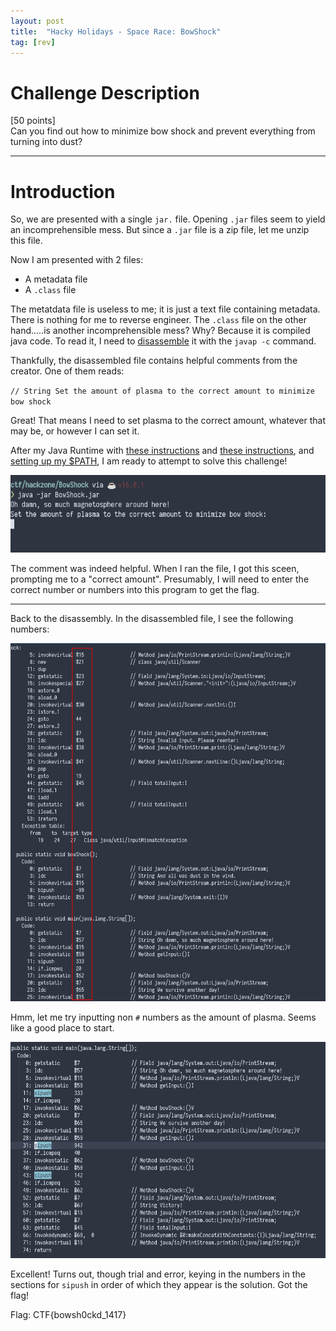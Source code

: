 ```yaml
---
layout: post
title:  "Hacky Holidays - Space Race: BowShock"
tag: [rev]
---
```


# Challenge Description

[50 points]\
Can you find out how to minimize bow shock and prevent everything from turning into dust?

---
# Introduction

So, we are presented with a single `jar.` file. Opening `.jar` files seem to yield an incomprehensible mess. But since a `.jar` file is a zip file, let me unzip this file.

Now I am presented with 2 files:

- A metadata file
- A `.class` file

The metatdata file is useless to me; it is just a text file containing metadata. There is nothing for me to reverse engineer. The `.class` file on the other hand.....is another incomprehensible mess? Why? Because it is compiled java code. To read it, I need to [disassemble](https://stackoverflow.com/questions/14146782/how-do-i-read-a-java-class-file-java-bytecode) it with the `javap -c` command.

Thankfully, the disassembled file contains helpful comments from the creator. One of them reads:

`// String Set the amount of plasma to the correct amount to minimize bow shock`

Great! That means I need to set plasma to the correct amount, whatever that may be, or however I can set it.

After my Java Runtime with [these instructions](https://phoenixnap.com/kb/how-to-install-java-ubuntu) and [these instructions](https://docs.oracle.com/en/java/javase/16/install/installation-jdk-linux-platforms.html#GUID-ADC9C14A-5F51-4C32-802C-9639A947317F), and [setting up my $PATH](https://docs.oracle.com/cd/E19062-01/sun.mgmt.ctr36/819-5418/gaznb/index.html), I am ready to attempt to solve this challenge!

![BowShock%2091f32cd309714fc8960fc3bb1b1a32d1/Untitled.png](/images/Bowshock-images/comment.png)

The comment was indeed helpful. When I ran the file, I got this sceen, prompting me to a "correct amount". Presumably, I will need to enter the correct number or numbers into this program to get the flag.

---

Back to the disassembly. In the disassembled file, I see the following numbers:

![BowShock%2091f32cd309714fc8960fc3bb1b1a32d1/Untitled%201.png](/images/Bowshock-images/redbox.png)

Hmm, let me try inputting non `#` numbers as the amount of plasma. Seems like a good place to start.

![BowShock%2091f32cd309714fc8960fc3bb1b1a32d1/Untitled%202.png](/images/Bowshock-images/solution.png)

Excellent! Turns out, though trial and error, keying in the numbers in the sections for `sipush` in order of which they appear is the solution. Got the flag!

Flag: CTF{bowsh0ckd_1417}
